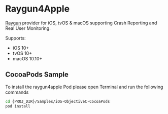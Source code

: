 # Raygun4Apple

[Raygun](https://raygun.com/) provider for iOS, tvOS & macOS supporting Crash Reporting and Real User Monitoring.

Supports:
- iOS 10+
- tvOS 10+
- macOS 10.10+

## CocoaPods Sample

To install the raygun4apple Pod please open Terminal and run the following commands

```bash
cd {PROJ_DIR}/Samples/iOS-ObjectiveC-CocoaPods
pod install
```
